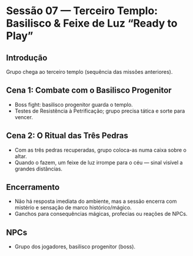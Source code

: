 # Sessão 07 — Terceiro Templo: Basilisco & Feixe de Luz “Ready to Play”

## Introdução
Grupo chega ao terceiro templo (sequência das missões anteriores).

## Cena 1: Combate com o Basilisco Progenitor
- Boss fight: basilisco progenitor guarda o templo.
- Testes de Resistência à Petrificação; grupo precisa tática e sorte para vencer.

## Cena 2: O Ritual das Três Pedras
- Com as três pedras recuperadas, grupo coloca-as numa caixa sobre o altar.
- Quando o fazem, um feixe de luz irrompe para o céu — sinal visível a grandes distâncias.

## Encerramento
- Não há resposta imediata do ambiente, mas a sessão encerra com mistério e sensação de marco histórico/mágico.
- Ganchos para consequências mágicas, profecias ou reações de NPCs.

## NPCs
- Grupo dos jogadores, basilisco progenitor (boss).


